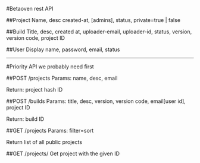 #Betaoven rest API

##Project
Name, desc created-at, [admins], status, private=true | false

##Build
Title, desc, created at, uploader-email, uploader-id, status, version, version code, project ID

##User
Display name, password, email, status

------
#Priority API we probably need first

##POST /projects
Params: name, desc, email

Return: project hash ID

##POST /builds
Params: title, desc, version, version code, email[user id], project ID

Return: build ID

##GET /projects
Params: filter=sort

Return list of all public projects

##GET /projects/<ID>
Get project with the given ID